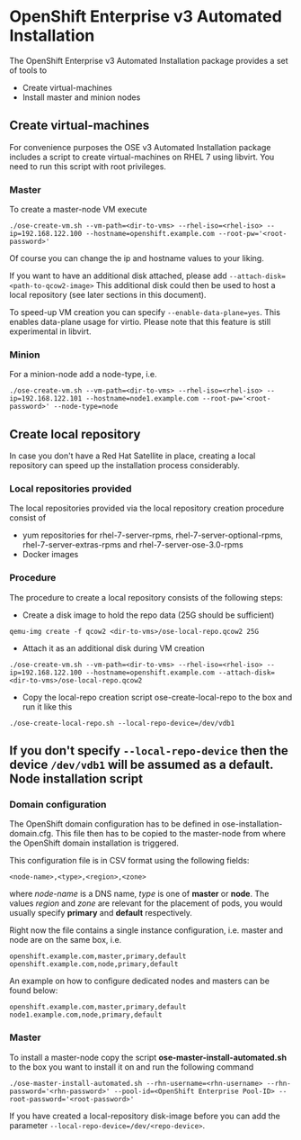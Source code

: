 OpenShift Enterprise v3 Automated Installation
============================
The OpenShift Enterprise v3 Automated Installation package provides a set of tools to

 - Create virtual-machines
 - Install master and minion nodes

Create virtual-machines
-------
For convenience purposes the OSE v3 Automated Installation package includes a script to create virtual-machines on RHEL 7 using libvirt. You need to run this script with root privileges.
### Master
To create a master-node VM execute
```
./ose-create-vm.sh --vm-path=<dir-to-vms> --rhel-iso=<rhel-iso> --ip=192.168.122.100 --hostname=openshift.example.com --root-pw='<root-password>'
```

Of course you can change the ip and hostname values to your liking.

If you want to have an additional disk attached, please add ```--attach-disk=<path-to-qcow2-image>```
This additional disk could then be used to host a local repository (see later sections in this document).

To speed-up VM creation you can specify ```--enable-data-plane=yes```. This enables data-plane usage for virtio. Please note that this feature is still experimental in libvirt.

### Minion
For a minion-node add a node-type, i.e.
```
./ose-create-vm.sh --vm-path=<dir-to-vms> --rhel-iso=<rhel-iso> --ip=192.168.122.101 --hostname=node1.example.com --root-pw='<root-password>' --node-type=node
```
Create local repository
-------
In case you don't have a Red Hat Satellite in place, creating a local repository can speed up the installation process considerably.
### Local repositories provided
The local repositories provided via the local repository creation procedure consist of

 - yum repositories for rhel-7-server-rpms, rhel-7-server-optional-rpms, rhel-7-server-extras-rpms and rhel-7-server-ose-3.0-rpms
 - Docker images

### Procedure
The procedure to create a local repository consists of the following steps:

- Create a disk image to hold the repo data (25G should be sufficient)
```
qemu-img create -f qcow2 <dir-to-vms>/ose-local-repo.qcow2 25G
```
- Attach it as an additional disk during VM creation
```
./ose-create-vm.sh --vm-path=<dir-to-vms> --rhel-iso=<rhel-iso> --ip=192.168.122.100 --hostname=openshift.example.com --attach-disk=<dir-to-vms>/ose-local-repo.qcow2
```
- Copy the local-repo creation script ose-create-local-repo to the box and run it like this
```
./ose-create-local-repo.sh --local-repo-device=/dev/vdb1
```

If you don't specify ```--local-repo-device``` then the device ```/dev/vdb1``` will be assumed as a default.
Node installation script
-------
### Domain configuration
The OpenShift domain configuration has to be defined in ose-installation-domain.cfg. This file then has to be copied to the master-node from where the OpenShift domain installation is triggered.

This configuration file is in CSV format using the following fields:

```
<node-name>,<type>,<region>,<zone>
```

where *node-name* is a DNS name, *type* is one of **master** or **node**. The values *region* and *zone* are relevant for the placement of pods, you would usually specify **primary** and **default** respectively.

Right now the file contains a single instance configuration, i.e. master and node are on the same box, i.e.

```
openshift.example.com,master,primary,default
openshift.example.com,node,primary,default
```

An example on how to configure dedicated nodes and masters can be found below:

```
openshift.example.com,master,primary,default
node1.example.com,node,primary,default
```

### Master
To install a master-node copy the script **ose-master-install-automated.sh** to the box you want to install it on and run the following command
```
./ose-master-install-automated.sh --rhn-username=<rhn-username> --rhn-password='<rhn-password>' --pool-id=<OpenShift Enterprise Pool-ID> --root-password='<root-password>'
```
If you have created a local-repository disk-image before you can add the parameter ```--local-repo-device=/dev/<repo-device>```.

